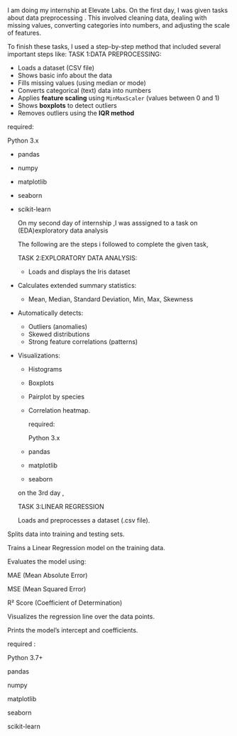 I am doing my internship at Elevate Labs. On the first day, I was given tasks about data preprocessing . This involved cleaning data, dealing with missing values, converting categories into numbers, and adjusting the scale of features.

To finish these tasks, I used a step-by-step method that included several important steps like:
TASK 1:DATA PREPROCESSING:


- Loads a dataset (CSV file)
- Shows basic info about the data
- Fills missing values (using median or mode)
- Converts categorical (text) data into numbers
- Applies **feature scaling** using `MinMaxScaler` (values between 0 and 1)
- Shows **boxplots** to detect outliers
- Removes outliers using the **IQR method**

required:

 Python 3.x
- pandas
- numpy
- matplotlib
- seaborn
- scikit-learn

  On my second day of internship ,I was asssigned to a task on (EDA)exploratory data analysis


  The following are the steps i followed to complete the given task,

  TASK 2:EXPLORATORY DATA ANALYSIS:


  - Loads and displays the Iris dataset
- Calculates extended summary statistics:
  - Mean, Median, Standard Deviation, Min, Max, Skewness
- Automatically detects:
  - Outliers (anomalies)
  - Skewed distributions
  - Strong feature correlations (patterns)
- Visualizations:
  - Histograms
  - Boxplots
  - Pairplot by species
  - Correlation heatmap.

    required:

    Python 3.x
  - pandas
  - matplotlib
  - seaborn
 
   on the 3rd day ,

   TASK 3:LINEAR REGRESSION

  Loads and preprocesses a dataset (.csv file).

Splits data into training and testing sets.

Trains a Linear Regression model on the training data.

Evaluates the model using:

MAE (Mean Absolute Error)

MSE (Mean Squared Error)

R² Score (Coefficient of Determination)

Visualizes the regression line over the data points.

Prints the model’s intercept and coefficients.

required :

Python 3.7+

pandas

numpy

matplotlib

seaborn

scikit-learn
 

  
